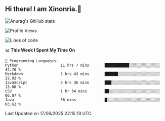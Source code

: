 ## Hi there! I am Xinonria.👋

![Anurag's GitHub stats](https://status-git-main-xinonrias-projects-f26540e3.vercel.app/api?username=xinonria&hide=stars,issues)

<!--START_SECTION:waka-->
![Profile Views](http://img.shields.io/badge/Profile%20Views-0-blue)

![Lines of code](https://img.shields.io/badge/From%20Hello%20World%20I%27ve%20Written-3.5%20million%20lines%20of%20code-blue)

📊 **This Week I Spent My Time On** 

```text
💬 Programming Languages: 
Python                   11 hrs 7 mins       ███████████░░░░░░░░░░░░░░   42.76 % 
Markdown                 5 hrs 43 mins       ██████░░░░░░░░░░░░░░░░░░░   22.02 % 
JavaScript               3 hrs 36 mins       ███░░░░░░░░░░░░░░░░░░░░░░   13.86 % 
CSV                      1 hr 34 mins        ██░░░░░░░░░░░░░░░░░░░░░░░   06.07 % 
Java                     56 mins             █░░░░░░░░░░░░░░░░░░░░░░░░   03.62 % 
```


 Last Updated on 17/06/2025 22:15:19 UTC
<!--END_SECTION:waka-->

<!--
**xinonria/xinonria** is a ✨ _special_ ✨ repository because its `README.md` (this file) appears on your GitHub profile.

Here are some ideas to get you started:

- 🔭 I’m currently working on ...
- 🌱 I’m currently learning ...
- 👯 I’m looking to collaborate on ...
- 🤔 I’m looking for help with ...
- 💬 Ask me about ...
- 📫 How to reach me: ...
- 😄 Pronouns: ...
- ⚡ Fun fact: ...
-->
